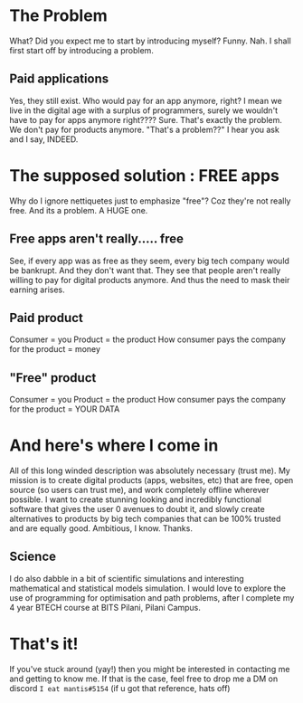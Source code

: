 ﻿# The Problem
 What? Did you expect me to start by introducing myself? Funny. Nah. I shall first start off by introducing a problem.
 ## Paid applications
 Yes, they still exist. Who would pay for an app anymore, right? I mean we live in the digital age with a surplus of programmers, surely we wouldn't have to pay for apps anymore right???? Sure. That's exactly the problem. We don't pay for products anymore. "That's a problem??" I hear you ask and I say, INDEED.
# The supposed solution : FREE apps
 Why do I ignore nettiquetes just to emphasize "free"? Coz they're not really free. And its a problem. A HUGE one.
 ## Free apps aren't really..... free
 See, if every app was as free as they seem, every big tech company would be bankrupt. And they don't want that. They see that people aren't really willing to pay for digital products anymore. And thus the need to mask their earning arises.
## Paid product
Consumer = you
Product = the product
How consumer pays the company for the product = money
## "Free" product
Consumer = you
Product = the product
How consumer pays the company for the product = YOUR DATA
# And here's where I come in
All of this long winded description was absolutely necessary (trust me). My mission is to create digital products (apps, websites, etc) that are free, open source (so users can trust me), and work completely offline wherever possible. I want to create stunning looking and incredibly functional software that gives the user 0 avenues to doubt it, and slowly create alternatives to products by big tech companies that can be 100% trusted and are equally good. Ambitious, I know. Thanks.
## Science
I do also dabble in a bit of scientific simulations and interesting mathematical and statistical models simulation. I would love to explore the use of programming for optimisation and path problems, after I complete my 4 year BTECH course at BITS Pilani, Pilani Campus.
# That's it!
If you've stuck around (yay!) then you might be interested in contacting me and getting to know me. If that is the case, feel free to drop me a DM on discord `I eat mantis#5154` (if u got that reference, hats off)
